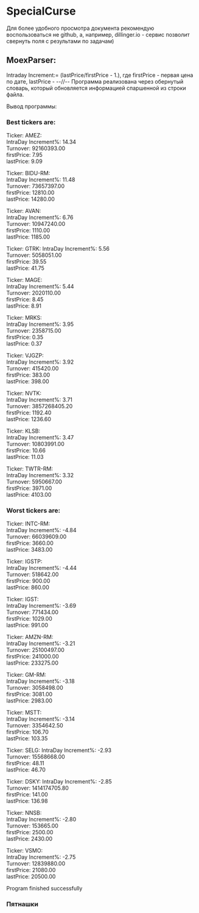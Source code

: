 # SpecialCurse
Для более удобного просмотра документа рекомендую воспользоваться не github, а, например, dillinger.io - сервис позволит свернуть поля с результами по задачам)


## MoexParser:
Intraday Increment:= (lastPrice/firstPrice - 1.), где firstPrice - первая цена по дате, lastPrice - --//--
Программа реализована через обернутый словарь, который обновляется информацией спаршенной из строки файла.


Вывод программы:  
### Best tickers are:   
Ticker: AMEZ:   
   IntraDay Increment%: 14.34  
   Turnover: 92160393.00  
   firstPrice: 7.95  
   lastPrice: 9.09  
   
   
Ticker: BIDU-RM:     
   IntraDay Increment%: 11.48  
   Turnover: 73657397.00  
   firstPrice: 12810.00  
   lastPrice: 14280.00  
   
     
Ticker: AVAN:   
   IntraDay Increment%: 6.76  
   Turnover: 10947240.00  
   firstPrice: 1110.00  
   lastPrice: 1185.00
   
   
Ticker: GTRK: 
   IntraDay Increment%: 5.56  
   Turnover: 5058051.00  
   firstPrice: 39.55  
   lastPrice: 41.75  
   
   
Ticker: MAGE:   
   IntraDay Increment%: 5.44  
   Turnover: 2020110.00  
   firstPrice: 8.45  
   lastPrice: 8.91
   
   
Ticker: MRKS:   
   IntraDay Increment%: 3.95  
   Turnover: 2358715.00  
   firstPrice: 0.35  
   lastPrice: 0.37  
   
   
Ticker: VJGZP:  
   IntraDay Increment%: 3.92  
   Turnover: 415420.00  
   firstPrice: 383.00  
   lastPrice: 398.00  
   
   
Ticker: NVTK:  
   IntraDay Increment%: 3.71  
   Turnover: 3857268405.20  
   firstPrice: 1192.40  
   lastPrice: 1236.60  
   
   
Ticker: KLSB:  
   IntraDay Increment%: 3.47  
   Turnover: 10803991.00  
   firstPrice: 10.66  
   lastPrice: 11.03  
   
   
Ticker: TWTR-RM:  
   IntraDay Increment%: 3.32  
   Turnover: 5950667.00  
   firstPrice: 3971.00  
   lastPrice: 4103.00  
   
   
### Worst tickers are:    
Ticker: INTC-RM:   
   IntraDay Increment%: -4.84  
   Turnover: 66039609.00  
   firstPrice: 3660.00  
   lastPrice: 3483.00  
   
   
Ticker: IGSTP:   
   IntraDay Increment%: -4.44  
   Turnover: 518642.00  
   firstPrice: 900.00  
   lastPrice: 860.00  
   
Ticker: IGST:   
   IntraDay Increment%: -3.69  
   Turnover: 771434.00  
   firstPrice: 1029.00  
   lastPrice: 991.00
   
Ticker: AMZN-RM:   
   IntraDay Increment%: -3.21  
   Turnover: 25100497.00  
   firstPrice: 241000.00  
   lastPrice: 233275.00  
   
   
Ticker: GM-RM:  
   IntraDay Increment%: -3.18    
   Turnover: 3058498.00  
   firstPrice: 3081.00  
   lastPrice: 2983.00  
   
   
Ticker: MSTT:  
   IntraDay Increment%: -3.14  
   Turnover: 3354642.50  
   firstPrice: 106.70  
   lastPrice: 103.35  
   
   
Ticker: SELG: 
   IntraDay Increment%: -2.93  
   Turnover: 15568668.00  
   firstPrice: 48.11  
   lastPrice: 46.70  


Ticker: DSKY: 
   IntraDay Increment%: -2.85  
   Turnover: 1414174705.80  
   firstPrice: 141.00  
   lastPrice: 136.98  


Ticker: NNSB:  
   IntraDay Increment%: -2.80  
   Turnover: 153665.00  
   firstPrice: 2500.00  
   lastPrice: 2430.00  


Ticker: VSMO:  
   IntraDay Increment%: -2.75  
   Turnover: 12839880.00  
   firstPrice: 21080.00  
   lastPrice: 20500.00  


Program finished successfully 


### Пятнашки 
